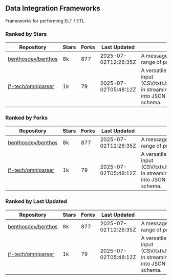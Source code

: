 ## Data Integration Frameworks

Frameworks for performing ELT / ETL

### Ranked by Stars

| Repository | Stars | Forks | Last Updated | Description | 
|------------|-------|-------|--------------|-------------|
| [benthosdev/benthos](https://github.com/benthosdev/benthos) | 8k | 877 | 2025-07-02T12:26:35Z |  A message streaming bridge between a range of protocols. |
| [jf-tech/omniparser](https://github.com/jf-tech/omniparser) | 1k | 79 | 2025-07-02T05:48:12Z |  A versatile ETL library that parses text input (CSV/txt/JSON/XML/EDI/X12/EDIFACT/etc) in streaming fashion and transforms data into JSON output using data-driven schema. |

### Ranked by Forks

| Repository | Stars | Forks | Last Updated | Description | 
|------------|-------|-------|--------------|-------------|
| [benthosdev/benthos](https://github.com/benthosdev/benthos) | 8k | 877 | 2025-07-02T12:26:35Z |  A message streaming bridge between a range of protocols. |
| [jf-tech/omniparser](https://github.com/jf-tech/omniparser) | 1k | 79 | 2025-07-02T05:48:12Z |  A versatile ETL library that parses text input (CSV/txt/JSON/XML/EDI/X12/EDIFACT/etc) in streaming fashion and transforms data into JSON output using data-driven schema. |

### Ranked by Last Updated

| Repository | Stars | Forks | Last Updated | Description | 
|------------|-------|-------|--------------|-------------|
| [benthosdev/benthos](https://github.com/benthosdev/benthos) | 8k | 877 | 2025-07-02T12:26:35Z |  A message streaming bridge between a range of protocols. |
| [jf-tech/omniparser](https://github.com/jf-tech/omniparser) | 1k | 79 | 2025-07-02T05:48:12Z |  A versatile ETL library that parses text input (CSV/txt/JSON/XML/EDI/X12/EDIFACT/etc) in streaming fashion and transforms data into JSON output using data-driven schema. |

